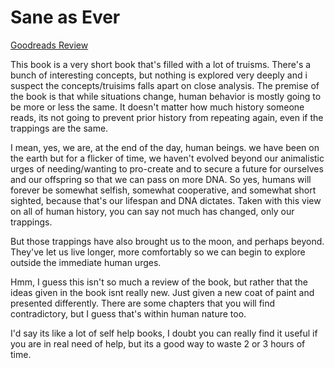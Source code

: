 # Sane as Ever
[Goodreads Review](https://www.goodreads.com/review/show/6147125818)

This book is a very short book that's filled with a lot of truisms. There's a bunch of interesting concepts, but nothing is explored very deeply and i suspect the concepts/truisims falls apart on close analysis. The premise of the book is that while situations change, human behavior is mostly going to be more or less the same. It doesn't matter how much history someone reads, its not going to prevent prior history from repeating again, even if the trappings are the same.

I mean, yes, we are, at the end of the day, human beings. we have been on the earth but for a flicker of time, we haven't evolved beyond our animalistic urges of needing/wanting to pro-create and to secure a future for ourselves and our offspring so that we can pass on more DNA. So yes, humans will forever be somewhat selfish, somewhat cooperative, and somewhat short sighted, because that's our lifespan and DNA dictates. Taken with this view on all of human history, you can say not much has changed, only our trappings.

But those trappings have also brought us to the moon, and perhaps beyond. They've let us live longer, more comfortably so we can begin to explore outside the immediate human urges.

Hmm, I guess this isn't so much a review of the book, but rather that the ideas given in the book isnt really new. Just given a new coat of paint and presented differently. There are some chapters that you will find contradictory, but I guess that's within human nature too.

I'd say its like a lot of self help books, I doubt you can really find it useful if you are in real need of help, but its a good way to waste 2 or 3 hours of time.
